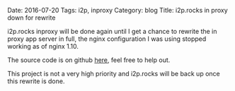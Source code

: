 Date: 2016-07-20
Tags: i2p, inproxy
Category: blog
Title: i2p.rocks in proxy down for rewrite

i2p.rocks inproxy will be done again until I get a chance to rewrite the in proxy app server in full, the nginx configuration I was using stopped working as of nginx 1.10.

The source code is on github [here](https://github.com/majestrate/inproxy), feel free to help out.

This project is not a very high priority and i2p.rocks will be back up once this rewrite is done.
